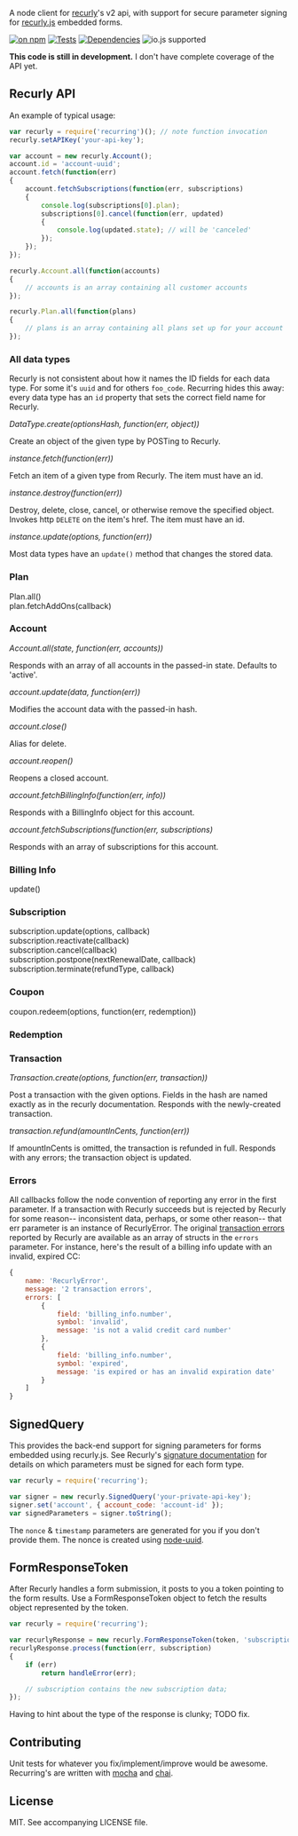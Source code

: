 A node client for [recurly](https://recurly.com)'s v2 api, with support for secure parameter signing for [recurly.js](https://docs.recurly.com/recurlyjs) embedded forms.

[![on npm](http://img.shields.io/npm/v/recurring.svg?style=flat)](https://www.npmjs.org/package/recurring)  [![Tests](http://img.shields.io/travis/ceejbot/recurring.svg?style=flat)](http://travis-ci.org/ceejbot/recurring)  [![Dependencies](http://img.shields.io/david/ceejbot/recurring.svg?style=flat)](https://david-dm.org/ceejbot/recurring)  ![io.js supported](https://img.shields.io/badge/io.js-supported-green.svg?style=flat)

__This code is still in development.__ I don't have complete coverage of the API yet.

## Recurly API

An example of typical usage:

```javascript
var recurly = require('recurring')(); // note function invocation
recurly.setAPIKey('your-api-key');

var account = new recurly.Account();
account.id = 'account-uuid';
account.fetch(function(err)
{
    account.fetchSubscriptions(function(err, subscriptions)
    {
        console.log(subscriptions[0].plan);
        subscriptions[0].cancel(function(err, updated)
        {
        	console.log(updated.state); // will be 'canceled'
        });
    });
});

recurly.Account.all(function(accounts)
{
    // accounts is an array containing all customer accounts
});

recurly.Plan.all(function(plans)
{
    // plans is an array containing all plans set up for your account
});

```

### All data types

Recurly is not consistent about how it names the ID fields for each data type. For some it's `uuid` and for others `foo_code`. Recurring hides this away: every data type has an `id` property that sets the correct field name for Recurly.


*DataType.create(optionsHash, function(err, object))*

Create an object of the given type by POSTing to Recurly.

*instance.fetch(function(err))*

Fetch an item of a given type from Recurly. The item must have an id.

*instance.destroy(function(err))*

Destroy, delete, close, cancel, or otherwise remove the specified object. Invokes http `DELETE` on the item's href. The item must have an id.

*instance.update(options, function(err))*

Most data types have an `update()` method that changes the stored data.

### Plan

Plan.all()  
plan.fetchAddOns(callback)

### Account

*Account.all(state, function(err, accounts))*

Responds with an array of all accounts in the passed-in state. Defaults to 'active'.


*account.update(data, function(err))*  

Modifies the account data with the passed-in hash.

*account.close()*  

Alias for delete.

*account.reopen()*

Reopens a closed account.

*account.fetchBillingInfo(function(err, info))*  

Responds with a BillingInfo object for this account.

*account.fetchSubscriptions(function(err, subscriptions)*

Responds with an array of subscriptions for this account.

### Billing Info

update()

### Subscription

subscription.update(options, callback)  
subscription.reactivate(callback)  
subscription.cancel(callback)  
subscription.postpone(nextRenewalDate, callback)  
subscription.terminate(refundType, callback)

### Coupon

coupon.redeem(options, function(err, redemption))

### Redemption



### Transaction

*Transaction.create(options, function(err, transaction))*  

Post a transaction with the given options. Fields in the hash are named exactly as in the recurly documentation. Responds with the newly-created transaction.

*transaction.refund(amountInCents, function(err))*  

If amountInCents is omitted, the transaction is refunded in full. Responds with any errors; the transaction object is updated.

### Errors

All callbacks follow the node convention of reporting any error in the first parameter. If a transaction with Recurly succeeds but is rejected by Recurly for some reason-- inconsistent data, perhaps, or some other reason-- that err parameter is an instance of RecurlyError. The original [transaction errors](http://docs.recurly.com/api/transactions/error-codes) reported by Recurly are available as an array of structs in the `errors` parameter. For instance, here's the result of a billing info update with an invalid, expired CC:

```javascript
{
	name: 'RecurlyError',
	message: '2 transaction errors',
	errors: [
		{
			field: 'billing_info.number',
			symbol: 'invalid',
			message: 'is not a valid credit card number'
		},
		{
			field: 'billing_info.number',
			symbol: 'expired',
			message: 'is expired or has an invalid expiration date'
		}
	]
}

```


## SignedQuery

This provides the back-end support for signing parameters for forms embedded using recurly.js. See Recurly's [signature documentation](https://docs.recurly.com/api/recurlyjs/signatures) for details on which parameters must be signed for each form type.

```javascript
var recurly = require('recurring');

var signer = new recurly.SignedQuery('your-private-api-key');
signer.set('account', { account_code: 'account-id' });
var signedParameters = signer.toString();
```

The `nonce` & `timestamp` parameters are generated for you if you don't provide them. The nonce is created using [node-uuid](https://github.com/broofa/node-uuid).

## FormResponseToken

After Recurly handles a form submission, it posts to you a token pointing to the form
results. Use a FormResponseToken object to fetch the results object represented by the token.

```javascript
var recurly = require('recurring');

var recurlyResponse = new recurly.FormResponseToken(token, 'subscription');
recurlyResponse.process(function(err, subscription)
{
	if (err)
		return handleError(err);

	// subscription contains the new subscription data;
});
```

Having to hint about the type of the response is clunky; TODO fix.

## Contributing

Unit tests for whatever you fix/implement/improve would be awesome. Recurring's are written with [mocha](http://visionmedia.github.com/mocha/) and [chai](http://chaijs.com).

## License

MIT. See accompanying LICENSE file.
